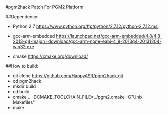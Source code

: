 #pgm2hack
Patch For PGM2 Platform

##Dependency:
- Python 2.7
https://www.python.org/ftp/python/2.7.12/python-2.7.12.msi

- gcc-arm-embedded
https://launchpad.net/gcc-arm-embedded/4.8/4.8-2013-q4-major/+download/gcc-arm-none-eabi-4_8-2013q4-20131204-win32.exe

- cmake
https://cmake.org/download/

##How to build:
- git clone https://github.com/HappyASR/pgm2hack.git
- cd pgm2hack
- mkdir build
- cd build
- cmake .. -DCMAKE_TOOLCHAIN_FILE=../pgm2.cmake -G"Unix Makefiles"
- make


